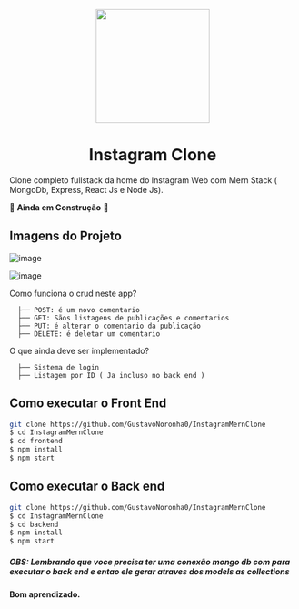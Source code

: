 <p align="center">
  <img src="https://logodownload.org/wp-content/uploads/2017/04/instagram-logo-1.png" width="200"/>
</p>

<h1 align="center">
 Instagram Clone
</h1>

Clone completo fullstack da home do Instagram Web com Mern Stack ( MongoDb, Express, React Js e Node Js).

🚧 **Ainda em Construção** 🚧

## Imagens do Projeto
![image](https://user-images.githubusercontent.com/77861206/107554989-686a9480-6bb5-11eb-8228-ca64187d19d7.png)

![image](https://user-images.githubusercontent.com/77861206/107690240-a389c800-6c88-11eb-99c7-eaeb97e9ba10.png)



 Como funciona o crud neste app?

      ├── POST: é um novo comentario
      ├── GET: Sãos listagens de publicações e comentarios
      ├── PUT: é alterar o comentario da publicação 
      ├── DELETE: é deletar um comentario
  
 O que ainda deve ser implementado?
 
      ├── Sistema de login
      ├── Listagem por ID ( Ja incluso no back end )
 
 
    

## Como executar o Front End

```bash
git clone https://github.com/GustavoNoronha0/InstagramMernClone
$ cd InstagramMernClone
$ cd frontend
$ npm install
$ npm start
```

## Como executar o Back end

```bash
git clone https://github.com/GustavoNoronha0/InstagramMernClone
$ cd InstagramMernClone
$ cd backend
$ npm install
$ npm start
```

##### OBS: Lembrando que voce precisa ter uma conexão mongo db com para executar o back end e entao ele gerar atraves dos models as collections

#### Bom aprendizado.<br/>
